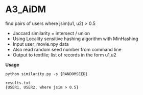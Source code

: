 # A3_AiDM

find pairs of users where jsim(u1, u2) > 0.5
- Jaccard similarity = intersect / union
- Using Locality sensitive hashing algorithm with MinHashing
- Input user_movie.npy data
- Also read random seed number from command line   
- Output to textfile; list of records in the form u1,u2

**Usage**  

```
python similarity.py -s {RANDOMSEED}  

results.txt
{USER1, USER2, where jsim > 0.5}
```
